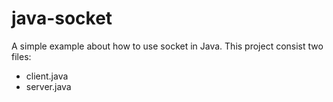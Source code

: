 java-socket
===========

A simple example about how to use socket in Java.
This project consist two files: 
  - client.java
  - server.java
